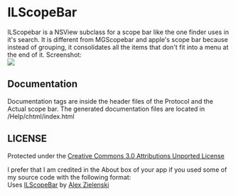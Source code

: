 **ILScopeBar**
=======================
ILScopebar is a NSView subclass for a scope bar like the one finder uses in it's search. 
It is different from MGScopebar and apple's scope bar because instead of grouping, it consolidates all the items that 
don't fit into a menu at the end of it.
Screenshot:  
![](http://github.com/alexzielenski/ILScopebar/raw/master/screenshot.png)

## Documentation
Documentation tags are inside the header files of the Protocol and the Actual scope bar. The generated documentation files are located in /Help/chtml/index.html

## LICENSE
Protected under the [Creative Commons 3.0 Attributions Unported License][3]

I prefer that I am credited in the About box of your app if you used some of my source code with the following format:  
	Uses [ILScopeBar][1] by [Alex Zielenski][2]
	
[1]: http://github.com/alexzielenski/ILScopeBar  "ILScopeBar"
[2]: http://alexzielenski.com/  "Alex Zielenski"
[3]: http://creativecommons.org/licenses/by/3.0/ "Creative Commons 3.0 Attributes Unported License"


